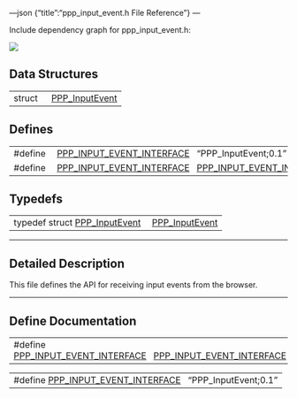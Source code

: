 —json {“title”:“ppp\_input\_event.h File Reference”} —

Include dependency graph for ppp\_input\_event.h:

![](/docs/native-client/pepper_dev/c/ppp__input__event_8h__incl.png)

Data Structures
---------------

<table><tbody><tr class="odd"><td style="text-align: right;">struct  </td><td><a href="/docs/native-client/pepper_dev/c/struct_p_p_p___input_event__0__1/" class="el">PPP_InputEvent</a></td></tr></tbody></table>

Defines
-------

<table><tbody><tr class="odd"><td style="text-align: right;">#define </td><td><a href="/docs/native-client/pepper_dev/c/ppp__input__event_8h#afcc2e3ed6316bc950b7668d24f1c0476" class="el">PPP_INPUT_EVENT_INTERFACE</a>   “PPP_InputEvent;0.1”</td></tr><tr class="even"><td style="text-align: right;">#define </td><td><a href="/docs/native-client/pepper_dev/c/ppp__input__event_8h#a6e94d8b829723cdeff16b7433c87bbea" class="el">PPP_INPUT_EVENT_INTERFACE</a>   <a href="/docs/native-client/pepper_dev/c/ppp__input__event_8h#afcc2e3ed6316bc950b7668d24f1c0476" class="el">PPP_INPUT_EVENT_INTERFACE</a></td></tr></tbody></table>

Typedefs
--------

<table><tbody><tr class="odd"><td style="text-align: right;">typedef struct <a href="/docs/native-client/pepper_dev/c/struct_p_p_p___input_event__0__1/" class="el">PPP_InputEvent</a> </td><td><a href="/docs/native-client/pepper_dev/c/group___interfaces#ga9c2577b1c089f77e1e467d74bd97a940" class="el">PPP_InputEvent</a></td></tr></tbody></table>

------------------------------------------------------------------------

<span id="details" class="anchor" style="margin: 0;"></span>

Detailed Description
--------------------

This file defines the API for receiving input events from the browser.

------------------------------------------------------------------------

Define Documentation
--------------------

<span id="a6e94d8b829723cdeff16b7433c87bbea" class="anchor" style="margin: 0;"></span>

<table><tbody><tr class="odd"><td>#define <a href="/docs/native-client/pepper_dev/c/ppp__input__event_8h#a6e94d8b829723cdeff16b7433c87bbea" class="el">PPP_INPUT_EVENT_INTERFACE</a>   <a href="/docs/native-client/pepper_dev/c/ppp__input__event_8h#afcc2e3ed6316bc950b7668d24f1c0476" class="el">PPP_INPUT_EVENT_INTERFACE</a></td></tr></tbody></table>

<span id="afcc2e3ed6316bc950b7668d24f1c0476" class="anchor" style="margin: 0;"></span>

<table><tbody><tr class="odd"><td>#define <a href="/docs/native-client/pepper_dev/c/ppp__input__event_8h#afcc2e3ed6316bc950b7668d24f1c0476" class="el">PPP_INPUT_EVENT_INTERFACE</a>   “PPP_InputEvent;0.1”</td></tr></tbody></table>
